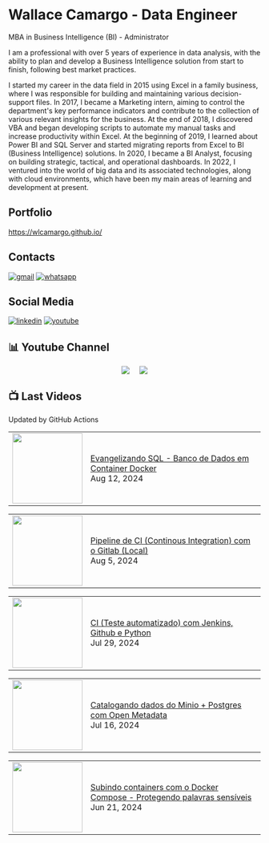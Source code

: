 # Wallace Camargo - Data Engineer

MBA in Business Intelligence (BI) - Administrator

I am a professional with over 5 years of experience in data analysis, with the ability to plan and develop a Business Intelligence solution from start to finish, following best market practices.

I started my career in the data field in 2015 using Excel in a family business, where I was responsible for building and maintaining various decision-support files. In 2017, I became a Marketing intern, aiming to control the department's key performance indicators and contribute to the collection of various relevant insights for the business. At the end of 2018, I discovered VBA and began developing scripts to automate my manual tasks and increase productivity within Excel. At the beginning of 2019, I learned about Power BI and SQL Server and started migrating reports from Excel to BI (Business Intelligence) solutions. In 2020, I became a BI Analyst, focusing on building strategic, tactical, and operational dashboards. In 2022, I ventured into the world of big data and its associated technologies, along with cloud environments, which have been my main areas of learning and development at present.

## Portfolio
https://wlcamargo.github.io/

## Contacts
[![gmail](https://img.shields.io/badge/Gmail-D14836?style=for-the-badge&logo=gmail&logoColor=white)](mailto:wallacecpdg@gmail.com?subject=registerProtocolHandler()%20FTW!&body=Check%20out%20what%20I%20learned%20at%20http%3A%2F%2Fupdates.html5rocks.com%2F2012%2F02%2FGetting-Gmail-to-handle-all-mailto-links-with-registerProtocolHandler%0A%0APlus%2C%20flawless%20handling%20of%20the%20subject%20and%20body%20parameters.%20Bonus%20from%20RFC%202368!)
[![whatsapp](https://img.shields.io/badge/WhatsApp-25D366?style=for-the-badge&logo=whatsapp&logoColor=white)](https://web.whatsapp.com/send?phone=+351926802230)

## Social Media
[![linkedin](https://img.shields.io/badge/LinkedIn-0077B5?style=for-the-badge&logo=linkedin&logoColor=white)](https://www.linkedin.com/in/wallace-camargo-35b615171/)
[![youtube](https://img.shields.io/badge/YouTube-FF0000?style=for-the-badge&logo=youtube&logoColor=white)](https://www.youtube.com/channel/UCK0B4IoF57JoiVVVeEcN8-A/videos)

## 📊 Youtube Channel 

<div style="display: flex; justify-content: center;">
  <div style="margin-right: 10px;">
    <a href="http://youtube.com/@wallacecamargo1043?sub_confirmation=1">
      <img src="https://img.shields.io/youtube/channel/subscribers/UCK0B4IoF57JoiVVVeEcN8-A" />
    </a>
  </div>

  <div style="margin-left: 10px;">
    <a href="http://youtube.com/@wallacecamargo1043?sub_confirmation=1">
      <img src="https://img.shields.io/youtube/channel/views/UCK0B4IoF57JoiVVVeEcN8-A" />
    </a>
  </div>
</div>


## 📺 Last Videos

Updated by GitHub Actions

<!-- YOUTUBE:START --><table><tr><td><a href="https://www.youtube.com/watch?v=97mi44KE070"><img width="140px" src="https://i.ytimg.com/vi/97mi44KE070/mqdefault.jpg"></a></td>
<td><a href="https://www.youtube.com/watch?v=97mi44KE070">Evangelizando SQL - Banco de Dados em Container Docker</a><br/>Aug 12, 2024</td></tr></table>
<table><tr><td><a href="https://www.youtube.com/watch?v=UDcW_MpF-TI"><img width="140px" src="https://i.ytimg.com/vi/UDcW_MpF-TI/mqdefault.jpg"></a></td>
<td><a href="https://www.youtube.com/watch?v=UDcW_MpF-TI">Pipeline de CI &lpar;Continous Integration&rpar; com o Gitlab &lpar;Local&rpar;</a><br/>Aug 5, 2024</td></tr></table>
<table><tr><td><a href="https://www.youtube.com/watch?v=SGnqbHoiCDY"><img width="140px" src="https://i.ytimg.com/vi/SGnqbHoiCDY/mqdefault.jpg"></a></td>
<td><a href="https://www.youtube.com/watch?v=SGnqbHoiCDY">CI &lpar;Teste automatizado&rpar; com Jenkins, Github  e Python</a><br/>Jul 29, 2024</td></tr></table>
<table><tr><td><a href="https://www.youtube.com/watch?v=r0X-c7lWT8U"><img width="140px" src="https://i.ytimg.com/vi/r0X-c7lWT8U/mqdefault.jpg"></a></td>
<td><a href="https://www.youtube.com/watch?v=r0X-c7lWT8U">Catalogando dados do Minio + Postgres com Open Metadata</a><br/>Jul 16, 2024</td></tr></table>
<table><tr><td><a href="https://www.youtube.com/watch?v=jYVmd-trlr4"><img width="140px" src="https://i.ytimg.com/vi/jYVmd-trlr4/mqdefault.jpg"></a></td>
<td><a href="https://www.youtube.com/watch?v=jYVmd-trlr4">Subindo containers com o Docker Compose - Protegendo palavras sensíveis</a><br/>Jun 21, 2024</td></tr></table>
<!-- YOUTUBE:END -->








